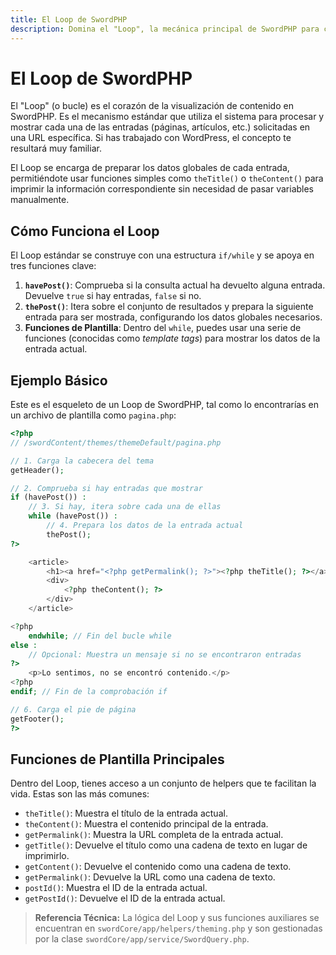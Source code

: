 ```yaml
---
title: El Loop de SwordPHP
description: Domina el "Loop", la mecánica principal de SwordPHP para consultar y mostrar contenido dinámico en tus temas.
---
```


# El Loop de SwordPHP

El "Loop" (o bucle) es el corazón de la visualización de contenido en SwordPHP. Es el mecanismo estándar que utiliza el sistema para procesar y mostrar cada una de las entradas (páginas, artículos, etc.) solicitadas en una URL específica. Si has trabajado con WordPress, el concepto te resultará muy familiar.

El Loop se encarga de preparar los datos globales de cada entrada, permitiéndote usar funciones simples como `theTitle()` o `theContent()` para imprimir la información correspondiente sin necesidad de pasar variables manualmente.

## Cómo Funciona el Loop

El Loop estándar se construye con una estructura `if/while` y se apoya en tres funciones clave:

1.  **`havePost()`**: Comprueba si la consulta actual ha devuelto alguna entrada. Devuelve `true` si hay entradas, `false` si no.
2.  **`thePost()`**: Itera sobre el conjunto de resultados y prepara la siguiente entrada para ser mostrada, configurando los datos globales necesarios.
3.  **Funciones de Plantilla**: Dentro del `while`, puedes usar una serie de funciones (conocidas como *template tags*) para mostrar los datos de la entrada actual.

## Ejemplo Básico

Este es el esqueleto de un Loop de SwordPHP, tal como lo encontrarías en un archivo de plantilla como `pagina.php`:

```php
<?php
// /swordContent/themes/themeDefault/pagina.php

// 1. Carga la cabecera del tema
getHeader();

// 2. Comprueba si hay entradas que mostrar
if (havePost()) :
    // 3. Si hay, itera sobre cada una de ellas
    while (havePost()) :
        // 4. Prepara los datos de la entrada actual
        thePost(); 
?>

    <article>
        <h1><a href="<?php getPermalink(); ?>"><?php theTitle(); ?></a></h1>
        <div>
            <?php theContent(); ?>
        </div>
    </article>

<?php
    endwhile; // Fin del bucle while
else :
    // Opcional: Muestra un mensaje si no se encontraron entradas
?>
    <p>Lo sentimos, no se encontró contenido.</p>
<?php
endif; // Fin de la comprobación if

// 6. Carga el pie de página
getFooter();
?>
````

## Funciones de Plantilla Principales

Dentro del Loop, tienes acceso a un conjunto de helpers que te facilitan la vida. Estas son las más comunes:

  * `theTitle()`: Muestra el título de la entrada actual.
  * `theContent()`: Muestra el contenido principal de la entrada.
  * `getPermalink()`: Muestra la URL completa de la entrada actual.
  * `getTitle()`: Devuelve el título como una cadena de texto en lugar de imprimirlo.
  * `getContent()`: Devuelve el contenido como una cadena de texto.
  * `getPermalink()`: Devuelve la URL como una cadena de texto.
  * `postId()`: Muestra el ID de la entrada actual.
  * `getPostId()`: Devuelve el ID de la entrada actual.

> **Referencia Técnica:** La lógica del Loop y sus funciones auxiliares se encuentran en `swordCore/app/helpers/theming.php` y son gestionadas por la clase `swordCore/app/service/SwordQuery.php`.



